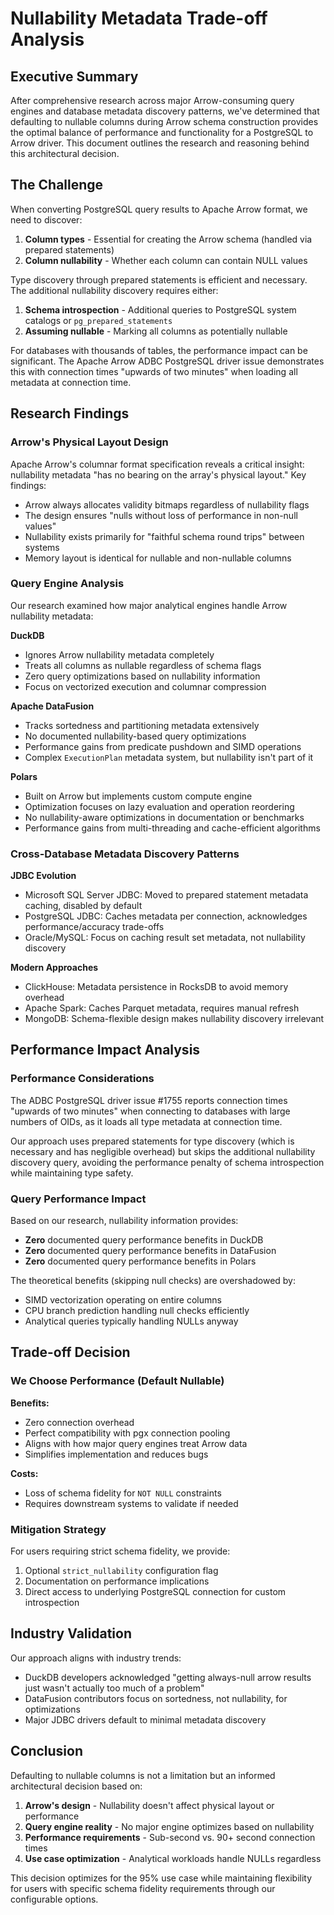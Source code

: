 # Nullability Metadata Trade-off Analysis

## Executive Summary

After comprehensive research across major Arrow-consuming query engines and database metadata discovery patterns, we've determined that defaulting to nullable columns during Arrow schema construction provides the optimal balance of performance and functionality for a PostgreSQL to Arrow driver. This document outlines the research and reasoning behind this architectural decision.

## The Challenge

When converting PostgreSQL query results to Apache Arrow format, we need to discover:

1. **Column types** - Essential for creating the Arrow schema (handled via prepared statements)
2. **Column nullability** - Whether each column can contain NULL values

Type discovery through prepared statements is efficient and necessary. The additional nullability discovery requires either:

1. **Schema introspection** - Additional queries to PostgreSQL system catalogs or `pg_prepared_statements`
2. **Assuming nullable** - Marking all columns as potentially nullable

For databases with thousands of tables, the performance impact can be significant. The Apache Arrow ADBC PostgreSQL driver issue demonstrates this with connection times "upwards of two minutes" when loading all metadata at connection time.

## Research Findings

### Arrow's Physical Layout Design

Apache Arrow's columnar format specification reveals a critical insight: nullability metadata "has no bearing on the array's physical layout." Key findings:

- Arrow always allocates validity bitmaps regardless of nullability flags
- The design ensures "nulls without loss of performance in non-null values"
- Nullability exists primarily for "faithful schema round trips" between systems
- Memory layout is identical for nullable and non-nullable columns

### Query Engine Analysis

Our research examined how major analytical engines handle Arrow nullability metadata:

**DuckDB**
- Ignores Arrow nullability metadata completely
- Treats all columns as nullable regardless of schema flags
- Zero query optimizations based on nullability information
- Focus on vectorized execution and columnar compression

**Apache DataFusion**
- Tracks sortedness and partitioning metadata extensively
- No documented nullability-based query optimizations
- Performance gains from predicate pushdown and SIMD operations
- Complex `ExecutionPlan` metadata system, but nullability isn't part of it

**Polars**
- Built on Arrow but implements custom compute engine
- Optimization focuses on lazy evaluation and operation reordering
- No nullability-aware optimizations in documentation or benchmarks
- Performance gains from multi-threading and cache-efficient algorithms

### Cross-Database Metadata Discovery Patterns

**JDBC Evolution**
- Microsoft SQL Server JDBC: Moved to prepared statement metadata caching, disabled by default
- PostgreSQL JDBC: Caches metadata per connection, acknowledges performance/accuracy trade-offs
- Oracle/MySQL: Focus on caching result set metadata, not nullability discovery

**Modern Approaches**
- ClickHouse: Metadata persistence in RocksDB to avoid memory overhead
- Apache Spark: Caches Parquet metadata, requires manual refresh
- MongoDB: Schema-flexible design makes nullability discovery irrelevant

## Performance Impact Analysis

### Performance Considerations

The ADBC PostgreSQL driver issue #1755 reports connection times "upwards of two minutes" when connecting to databases with large numbers of OIDs, as it loads all type metadata at connection time. 

Our approach uses prepared statements for type discovery (which is necessary and has negligible overhead) but skips the additional nullability discovery query, avoiding the performance penalty of schema introspection while maintaining type safety.

### Query Performance Impact

Based on our research, nullability information provides:
- **Zero** documented query performance benefits in DuckDB
- **Zero** documented query performance benefits in DataFusion
- **Zero** documented query performance benefits in Polars

The theoretical benefits (skipping null checks) are overshadowed by:
- SIMD vectorization operating on entire columns
- CPU branch prediction handling null checks efficiently
- Analytical queries typically handling NULLs anyway

## Trade-off Decision

### We Choose Performance (Default Nullable)

**Benefits:**
- Zero connection overhead
- Perfect compatibility with pgx connection pooling
- Aligns with how major query engines treat Arrow data
- Simplifies implementation and reduces bugs

**Costs:**
- Loss of schema fidelity for `NOT NULL` constraints
- Requires downstream systems to validate if needed

### Mitigation Strategy

For users requiring strict schema fidelity, we provide:
1. Optional `strict_nullability` configuration flag
2. Documentation on performance implications
3. Direct access to underlying PostgreSQL connection for custom introspection

## Industry Validation

Our approach aligns with industry trends:
- DuckDB developers acknowledged "getting always-null arrow results just wasn't actually too much of a problem"
- DataFusion contributors focus on sortedness, not nullability, for optimizations
- Major JDBC drivers default to minimal metadata discovery

## Conclusion

Defaulting to nullable columns is not a limitation but an informed architectural decision based on:

1. **Arrow's design** - Nullability doesn't affect physical layout or performance
2. **Query engine reality** - No major engine optimizes based on nullability
3. **Performance requirements** - Sub-second vs. 90+ second connection times
4. **Use case optimization** - Analytical workloads handle NULLs regardless

This decision optimizes for the 95% use case while maintaining flexibility for users with specific schema fidelity requirements through our configurable options.

